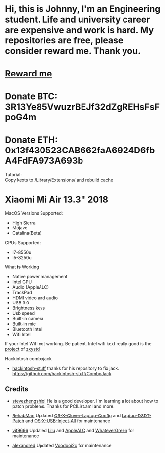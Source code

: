 # Hi, this is Johnny, I'm an Engineering student. Life and university career are expensive and work is hard. My repositories are free, please consider reward me. Thank you.
# [Reward me](https://www.paypal.me/johnnync13)<br />
# Donate BTC: 3R13Ye85VwuzrBEJf32dZgREHsFsFpoG4m
# Donate ETH: 0x13f430523CAB662faA6924D6fbA4FdFA973A693b
Tutorial:<br />
Copy kexts to /Library/Extensions/ and rebuild cache

# Xiaomi Mi Air 13.3" 2018

MacOS Versions Supported:
* High Sierra
* Mojave
* Catalina(Beta)

CPUs Supported:
* I7-8550u
* I5-8250u

 What __is__ Working
* Native power management
* Intel GPU 
* Audio (AppleALC) 
* TrackPad 
* HDMI video and audio 
* USB 3.0 
* Brightness keys
* Usb speed
* Built-in camera
* Built-in mic 
* Bluetooth Intel
* Wifi Intel

If your Intel Wifi not working. Be patient. Intel wifi kext really good is the [project](https://github.com/zxystd/AppleIntelWifiAdapter) of [zxystd](https://github.com/zxystd)


Hackintosh combojack
- [hackintosh-stuff](https://github.com/hackintosh-stuff) thanks for his repository to fix jack. https://github.com/hackintosh-stuff/ComboJack
## Credits

- [stevezhengshiqi](https://github.com/stevezhengshiqi) He is a good developer. I'm learning a lot about how to patch problems. Thanks for PCIList.aml and more.

- [RehabMan](https://github.com/RehabMan) Updated [OS-X-Clover-Laptop-Config](https://github.com/RehabMan/OS-X-Clover-Laptop-Config) and [Laptop-DSDT-Patch](https://github.com/RehabMan/Laptop-DSDT-Patch) and [OS-X-USB-Inject-All](https://github.com/RehabMan/OS-X-USB-Inject-All) for maintenance

- [vit9696](https://github.com/vit9696) Updated [Lilu](https://github.com/vit9696/Lilu) and [AppleALC](https://github.com/vit9696/AppleALC) and [WhateverGreen](https://github.com/vit9696/WhateverGreen)  for maintenance

- [alexandred](https://github.com/alexandred) Updated [Voodooi2c](https://github.com/alexandred/VoodooI2C) for maintenance
